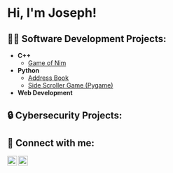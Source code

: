 <h1>Hi, I'm Joseph!</h1>

<h2>👨‍💻 Software Development Projects:</h2>

- <b>C++</b>
  - [Game of Nim](https://github.com/josephtfox/Game-of-Nim)
- <b>Python</b>
  - [Address Book](https://github.com/josephtfox/AddressBook)
  - [Side Scroller Game (Pygame)](https://github.com/josephtfox/Side-Scroll-Game)
- <b>Web Development</b>
  
<h2>🔒 Cybersecurity Projects:</h2>
  

<h2> 🤳 Connect with me:</h2>

[<img align="left" alt="Josephtfox | Twitter" width="22px" src="https://cdn.jsdelivr.net/npm/simple-icons@v3/icons/twitter.svg" />][twitter]
[<img align="left" alt="Josephtfox | LinkedIn" width="22px" src="https://cdn.jsdelivr.net/npm/simple-icons@v3/icons/linkedin.svg" />][linkedin]

[twitter]: https://twitter.com/jtfox07
[linkedin]: www.linkedin.com/in/josephtannerfox

<!--
**josephtfox/josephtfox** is a ✨ _special_ ✨ repository because its `README.md` (this file) appears on your GitHub profile.

Here are some ideas to get you started:

- 🔭 I’m currently working on ...
- 🌱 I’m currently learning ...
- 👯 I’m looking to collaborate on ...
- 🤔 I’m looking for help with ...
- 💬 Ask me about ...
- 📫 How to reach me: ...
- 😄 Pronouns: ...
- ⚡ Fun fact: ...
-->
